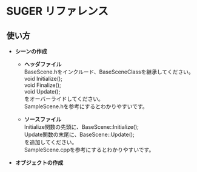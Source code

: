 # SUGER リファレンス  
## 使い方  
- **シーンの作成**  
  - **ヘッダファイル**  
  BaseScene.hをインクルード、BaseSceneClassを継承してください。  
  void Initialize();  
  void Finalize();  
  void Update();  
  をオーバーライドしてください。  
  SampleScene.hを参考にするとわかりやすいです。  

  - **ソースファイル**  
  Initialize関数の先頭に、BaseScene::Initialize();  
  Update関数の末尾に、BaseScene::Update();  
  を追加してください。  
  SampleScene.cppを参考にするとわかりやすいです。  

- **オブジェクトの作成**
